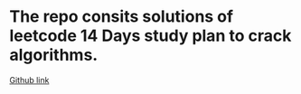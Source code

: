 # The repo consits solutions of leetcode 14 Days study plan to crack algorithms.

[Github link](https://github.com/vinaypaspula/leetcode)
